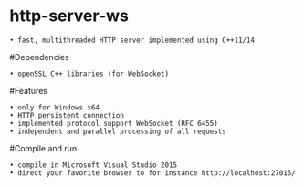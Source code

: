 # http-server-ws

	• fast, multithreaded HTTP server implemented using C++11/14

#Dependencies

	• openSSL C++ libraries (for WebSocket)

#Features

	• only for Windows x64    
	• HTTP persistent connection    
	• implemented protocol support WebSocket (RFC 6455)    
	• independent and parallel processing of all requests    

#Compile and run

	• compile in Microsoft Visual Studio 2015    
	• direct your favorite browser to for instance http://localhost:27015/


